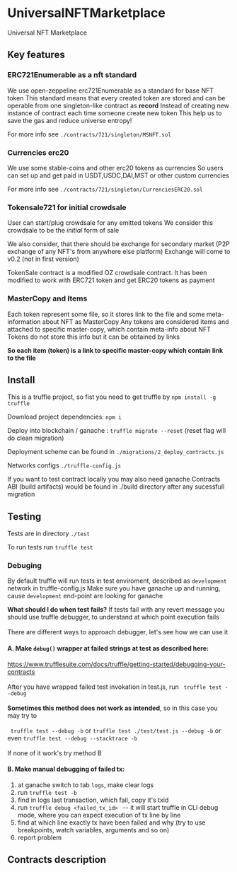 # UniversalNFTMarketplace
Universal NFT Marketplace

## Key features

 ### ERC721Enumerable as a nft standard
 We use open-zeppeline erc721Enumerable as a standard for base NFT token
 This standard means that every created token are stored and can be operable from one singleton-like contract as **record**
 Instead of creating new instance of contract each time someone create new token
 This help us to save the gas and reduce universe entropy!
 
 For more info see `./contracts/721/singleton/MSNFT.sol `

 ### Currencies erc20
 We use some stable-coins and other erc20 tokens as currencies
 So users can set up and get paid in USDT,USDC,DAI,MST or other custom currencies

 For more info see `./contracts/721/singleton/CurrenciesERC20.sol`


 ### Tokensale721 for initial crowdsale

 User can start/plug crowdsale for any emitted tokens
 We consider this crowdsale to be the *initial* form of sale

 We also consider, that there should be exchange for secondary market
 (P2P exchange of any NFT's from anywhere else platform)
 Exchange will come to v0.2 (not in first version)

 TokenSale contract is a modified OZ crowdsale contract.
 It has been modified to work with ERC721 token and get ERC20 tokens as payment

 ### MasterCopy and Items
Each token represent some file, so it stores link to the file and some meta-information about NFT as MasterCopy
Any tokens are considered items and attached to specific master-copy, which contain meta-info about NFT
Tokens do not store this info but it can be obtained by links

**So each item (token) is a link to specific master-copy which contain link to the file**




 ## Install

 This is a truffle project, so fist you need to get truffle by
 ` npm install -g truffle `

Download project dependencies:
`npm i`

 Deploy into blockchain / ganache :
 ` truffle migrate --reset `
 (reset flag will do clean migration)

 Deployment scheme can be found in `./migrations/2_deploy_contracts.js`

 Networks configs `./truffle-config.js`

 If you want to test contract locally you may also need ganache
 Contracts ABI (build artifacts) would be found in ./build directory after any sucessfull migration

## Testing
Tests are in directory `./test`

To run tests run ` truffle test `

### Debuging
By default truffle will run tests in test enviroment, described as `development` network in truffle-config.js
Make sure you have ganache up and running, cause `development` end-point are looking for ganache

**What should I do when test fails?**
If tests fail with any revert message you should use truffle debugger, to understand at which point execution fails <br />  
There are different ways to approach debugger, let's see how we can use it

#### A. Make `debug()` wrapper at failed strings at test as described here:
https://www.trufflesuite.com/docs/truffle/getting-started/debugging-your-contracts <br />  
After you have wrapped failed test invokation in test.js, run ` truffle test --debug` <br />  
**Sometimes this method does not work as intended**, so in this case you may try to <br />  
` truffle test --debug -b` or `truffle test ./test/test.js --debug -b` or even ` truffle test --debug --stacktrace -b ` <br />  
If none of it work's try method B <br />  

#### B. Make manual debugging of failed tx:
1. at ganache switch to tab `logs`, make clear logs
2. run ` truffle test -b `
3. find in logs last transaction, which fail, copy it's txid
4. run `truffle debug <failed_tx_id> ` -- it will start truffle in CLI debug mode, where you can expect execution of tx line by line
5. find at which line exactly tx have been failed and why (try to use breakpoints, watch variables, arguments and so on)
6. report problem


 ## Contracts description
